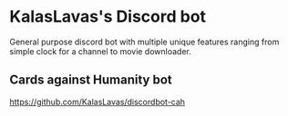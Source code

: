 # KalasLavas's Discord bot

General purpose discord bot with multiple unique features ranging from simple clock for a channel to movie downloader.

## Cards against Humanity bot

https://github.com/KalasLavas/discordbot-cah
